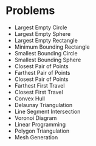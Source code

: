 # Problems

- Largest Empty Circle
- Largest Empty Sphere
- Largest Empty Rectangle
- Minimum Bounding Rectangle
- Smallest Bounding Circle
- Smallest Bounding Sphere
- Closest Pair of Points
- Farthest Pair of Points
- Closest Pair of Points
- Farthest First Travel
- Closest First Travel
- Convex Hull
- Delaunay Triangulation
- Line Segment Intersection
- Voronoi Diagram
- Linear Programming
- Polygon Triangulation
- Mesh Generation
